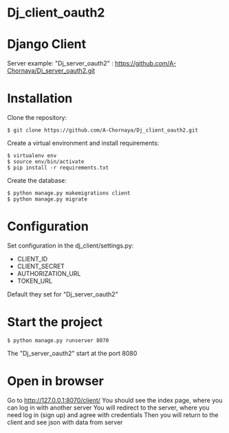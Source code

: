 # Dj_client_oauth2
Django Client
==============
Server example: "Dj_server_oauth2" :
https://github.com/A-Chornaya/Dj_server_oauth2.git



Installation
=============

Clone the repository:

```
$ git clone https://github.com/A-Chornaya/Dj_client_oauth2.git
```

Create a virtual environment and install requirements:

```
$ virtualenv env
$ source env/bin/activate
$ pip install -r requirements.txt
```

Create the database:

```
$ python manage.py makemigrations client
$ python manage.py migrate
```

Configuration
=============

Set configuration in the dj_client/settings.py:
- CLIENT_ID
- CLIENT_SECRET
- AUTHORIZATION_URL
- TOKEN_URL

Default they set for "Dj_server_oauth2"



Start the project
=============

```
$ python manage.py runserver 8070
```

The "Dj_server_oauth2" start at the port 8080



Open in browser
=============
Go to http://127.0.0.1:8070/client/
You should see the index page, where you can log in with another server
You will redirect to the server, where you need log in (sign up) and agree with credentials
Then you will return to the client and see json with data from server